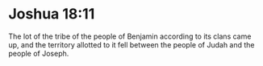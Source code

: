 # Joshua 18:11

The lot of the tribe of the people of Benjamin according to its clans came up, and the territory allotted to it fell between the people of Judah and the people of Joseph.
